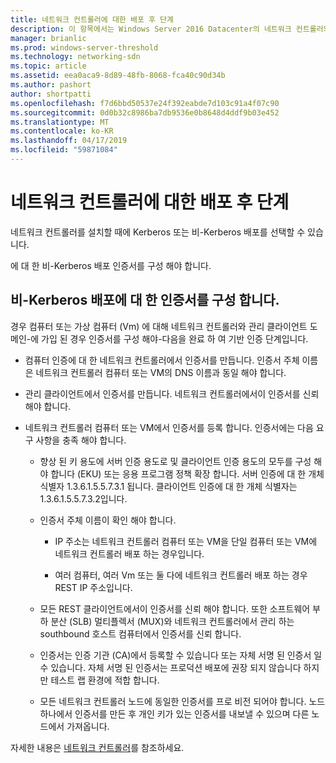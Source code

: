 ```yaml
---
title: 네트워크 컨트롤러에 대한 배포 후 단계
description: 이 항목에서는 Windows Server 2016 Datacenter의 네트워크 컨트롤러의 비-Kerberos 배포에 대 한 인증서 구성 지침을 제공합니다.
manager: brianlic
ms.prod: windows-server-threshold
ms.technology: networking-sdn
ms.topic: article
ms.assetid: eea0aca9-8d89-48fb-8068-fca40c90d34b
ms.author: pashort
author: shortpatti
ms.openlocfilehash: f7d6bbd50537e24f392eabde7d103c91a4f07c90
ms.sourcegitcommit: 0d0b32c8986ba7db9536e0b8648d4ddf9b03e452
ms.translationtype: MT
ms.contentlocale: ko-KR
ms.lasthandoff: 04/17/2019
ms.locfileid: "59871084"
---
```

# <a name="post-deployment-steps-for-network-controller"></a>네트워크 컨트롤러에 대한 배포 후 단계

네트워크 컨트롤러를 설치할 때에 Kerberos 또는 비-Kerberos 배포를 선택할 수 있습니다.

에 대 한 비\-Kerberos 배포 인증서를 구성 해야 합니다.

## <a name="configure-certificates-for-non-kerberos-deployments"></a>비-Kerberos 배포에 대 한 인증서를 구성 합니다.

경우 컴퓨터 또는 가상 컴퓨터 \(Vm\) 에 대해 네트워크 컨트롤러와 관리 클라이언트 도메인\-에 가입 된 경우 인증서를 구성 해야\-다음을 완료 하 여 기반 인증 단계입니다.

- 컴퓨터 인증에 대 한 네트워크 컨트롤러에서 인증서를 만듭니다. 인증서 주체 이름은 네트워크 컨트롤러 컴퓨터 또는 VM의 DNS 이름과 동일 해야 합니다.

- 관리 클라이언트에서 인증서를 만듭니다. 네트워크 컨트롤러에서이 인증서를 신뢰 해야 합니다.
  
- 네트워크 컨트롤러 컴퓨터 또는 VM에서 인증서를 등록 합니다. 인증서에는 다음 요구 사항을 충족 해야 합니다.
  
    -  향상 된 키 용도에 서버 인증 용도로 및 클라이언트 인증 용도의 모두를 구성 해야 합니다 \(EKU\) 또는 응용 프로그램 정책 확장 합니다. 서버 인증에 대 한 개체 식별자 1.3.6.1.5.5.7.3.1 됩니다. 클라이언트 인증에 대 한 개체 식별자는 1.3.6.1.5.5.7.3.2입니다.
  
    - 인증서 주체 이름이 확인 해야 합니다.
  
        - IP 주소는 네트워크 컨트롤러 컴퓨터 또는 VM을 단일 컴퓨터 또는 VM에 네트워크 컨트롤러 배포 하는 경우입니다.

        - 여러 컴퓨터, 여러 Vm 또는 둘 다에 네트워크 컨트롤러 배포 하는 경우 REST IP 주소입니다.
  
    - 모든 REST 클라이언트에서이 인증서를 신뢰 해야 합니다. 또한 소프트웨어 부하 분산 (SLB) 멀티플렉서 (MUX)와 네트워크 컨트롤러에서 관리 하는 southbound 호스트 컴퓨터에서 인증서를 신뢰 합니다.
  
    - 인증서는 인증 기관 (CA)에서 등록할 수 있습니다 또는 자체 서명 된 인증서 일 수 있습니다. 자체 서명 된 인증서는 프로덕션 배포에 권장 되지 않습니다 하지만 테스트 랩 환경에 적합 합니다.
  
    - 모든 네트워크 컨트롤러 노드에 동일한 인증서를 프로 비전 되어야 합니다. 노드 하나에서 인증서를 만든 후 개인 키가 있는 인증서를 내보낼 수 있으며 다른 노드에서 가져옵니다.

자세한 내용은 [네트워크 컨트롤러](Network-Controller.md)를 참조하세요.

